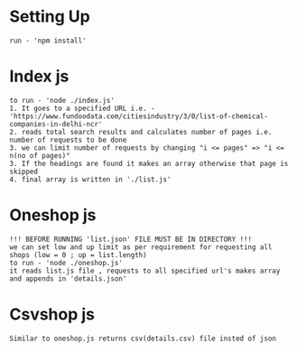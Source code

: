 # Setting Up
    run - 'npm install'
# Index js 
    to run - 'node ./index.js'
    1. It goes to a specified URL i.e. - 'https://www.fundoodata.com/citiesindustry/3/0/list-of-chemical-companies-in-delhi-ncr'
    2. reads total search results and calculates number of pages i.e. number of requests to be done
    3. we can limit number of requests by changing "i <= pages" => "i <= n(no of pages)"
    3. If the headings are found it makes an array otherwise that page is skipped 
    4. final array is written in './list.js'
# Oneshop js
    !!! BEFORE RUNNING 'list.json' FILE MUST BE IN DIRECTORY !!!
    we can set low and up limit as per requirement for requesting all shops (low = 0 ; up = list.length)
    to run - 'node ./oneshop.js'
    it reads list.js file , requests to all specified url's makes array and appends in 'details.json'
# Csvshop js
    Similar to oneshop.js returns csv(details.csv) file insted of json